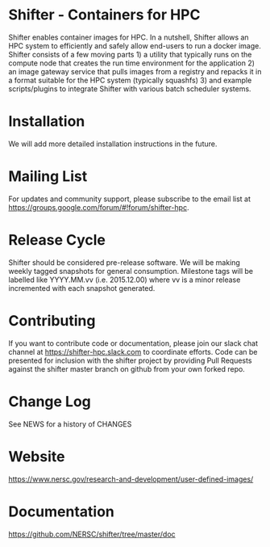 # Shifter - Containers for HPC

Shifter enables container images for HPC.  In a nutshell, Shifter allows an HPC system to efficiently and safely allow end-users 
to run a docker image.  Shifter consists of a few moving parts 1) a utility that typically runs on the compute node that creates
the run time environment for the application 2) an image gateway service that pulls images from a registry and repacks it in a 
format suitable for the HPC system (typically squashfs) 3) and example scripts/plugins to integrate Shifter with various batch
scheduler systems.


# Installation

We will add more detailed installation instructions in the future.

# Mailing List

For updates and community support, please subscribe to the email list at https://groups.google.com/forum/#!forum/shifter-hpc.

# Release Cycle

Shifter should be considered pre-release software.  We will be making weekly tagged snapshots for general consumption.
Milestone tags will be labelled like YYYY.MM.vv (i.e. 2015.12.00) where vv is a minor release incremented with each snapshot
generated.

# Contributing

If you want to contribute code or documentation, please join our slack chat channel at https://shifter-hpc.slack.com to
coordinate efforts.  Code can be presented for inclusion with the shifter project by providing Pull Requests against the
shifter master branch on github from your own forked repo.

# Change Log

See NEWS for a history of CHANGES

# Website

https://www.nersc.gov/research-and-development/user-defined-images/

# Documentation

https://github.com/NERSC/shifter/tree/master/doc
